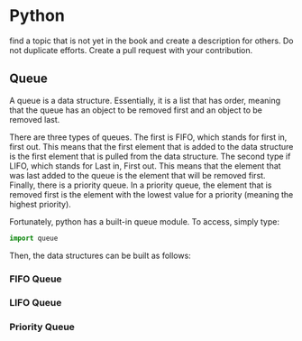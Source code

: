 # Python

find a topic that is not yet in the book and create a description for others. Do not duplicate efforts. Create a pull 
request with your contribution.


## Queue

A queue is a data structure. Essentially, it is a list that has order,
meaning that the queue has an object to be removed first and an 
object to be removed last.

There are three types of queues. The first is FIFO, which stands for
first in, first out. This means that the first element that is added
to the data structure is the first element that is pulled from the data
structure. The second type if LIFO, which stands for Last in, First out. 
This means that the element that was last added to the queue is the 
element that will be removed first. Finally, there is a priority queue.
In a priority queue, the element that is removed first is the element with
the lowest value for a priority (meaning the highest priority). 

Fortunately, python has a built-in queue module. To access, simply
type:

```python
import queue
```

Then, the data structures can be built as follows:

### FIFO Queue



### LIFO Queue

### Priority Queue